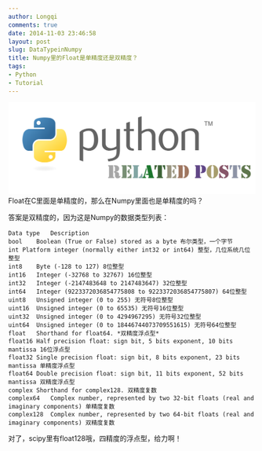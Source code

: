 ```yaml
---
author: Longqi
comments: true
date: 2014-11-03 23:46:58
layout: post
slug: DataTypeinNumpy
title: Numpy里的Float是单精度还是双精度？
tags:
- Python
- Tutorial
---
```

![Python Related Posts](/public/images/python.svg)
Float在C里面是单精度的，那么在Numpy里面也是单精度的吗？

答案是双精度的，因为这是Numpy的数据类型列表：

	Data type	Description
	bool	Boolean (True or False) stored as a byte 布尔类型，一个字节
	int	Platform integer (normally either int32 or int64) 整型，几位系统几位整型
	int8	Byte (-128 to 127) 8位整型
	int16	Integer (-32768 to 32767) 16位整型
	int32	Integer (-2147483648 to 2147483647) 32位整型
	int64	Integer (9223372036854775808 to 9223372036854775807) 64位整型
	uint8	Unsigned integer (0 to 255) 无符号8位整型
	uint16	Unsigned integer (0 to 65535) 无符号16位整型
	uint32	Unsigned integer (0 to 4294967295) 无符号32位整型
	uint64	Unsigned integer (0 to 18446744073709551615) 无符号64位整型
	float	Shorthand for float64. *双精度浮点型*
	float16	Half precision float: sign bit, 5 bits exponent, 10 bits mantissa 16位浮点型
	float32	Single precision float: sign bit, 8 bits exponent, 23 bits mantissa 单精度浮点型
	float64	Double precision float: sign bit, 11 bits exponent, 52 bits mantissa 双精度浮点型
	complex	Shorthand for complex128. 双精度复数
	complex64	Complex number, represented by two 32-bit floats (real and imaginary components) 单精度复数
	complex128	Complex number, represented by two 64-bit floats (real and imaginary components) 双精度复数

对了，scipy里有float128哦，四精度的浮点型，给力啊！